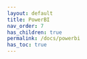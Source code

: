 ```yaml
---
layout: default
title: PowerBI
nav_order: 7
has_children: true
permalink: /docs/powerbi
has_toc: true
---
```

